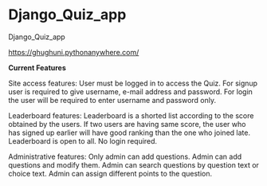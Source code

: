 # Django_Quiz_app
Django_Quiz_app

https://ghughuni.pythonanywhere.com/

**Current Features**

Site access features:
  User must be logged in to access the Quiz.
  For signup user is required to give username, e-mail address and password.
  For login the user will be required to enter username and password only.

Leaderboard features:
  Leaderboard is a shorted list according to the score obtained by the users.
  If two users are having same score, the user who has signed up earlier will have good ranking than the one who joined late.
  Leaderboard is open to all. No login required.

Administrative features:
  Only admin can add questions.
  Admin can add questions and modify them.
  Admin can search questions by question text or choice text.
  Admin can assign different points to the question.
